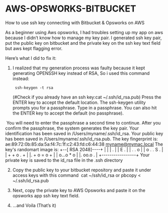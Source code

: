 # AWS-OPSWORKS-BITBUCKET
How to use ssh key connecting with Bitbucket &amp; Opsworks on AWS

As a beginner using Aws opsworks, I had troubles setting up my app on aws because I didn’t know how to manage my key pair. I generated ssh key pair, put the public key on bitbucket and the private key on the ssh key text field but aws kept flagging error.

Here’s what I did to fix it:

1. I realized that my generation process was faulty because it kept generating OPENSSH  key instead of RSA,
	So i used this command instead:

		ssh-keygen -t rsa 

	(#Check if you already have an ssh key:cat ~/.ssh/id_rsa.pub)
Press the ENTER key to accept the default location. The ssh-keygen utility prompts you for a passphrase. Type in a passphrase. You can also hit the ENTER key to accept the default (no passphrase).

 You will need to enter the passphrase a second time to continue.
After you confirm the passphrase, the system generates the key pair.
Your identification has been saved in /Users/myname/.ssh/id_rsa.
Your public key has been saved in /Users/myname/.ssh/id_rsa.pub.
The key fingerprint is:
ae:89:72:0b:85:da:5a:f4:7c:1f:c2:43:fd:c6:44:38 myname@mymac.local
The key's randomart image is:
+--[ RSA 2048]----+
|                 |
|         .       |
|        E .      |
|   .   . o       |
|  o . . S .      |
| + + o . +       |
|. + o = o +      |
| o...o * o       |
|.  oo.o .        |
+-----------------+
Your private key is saved to the id_rsa file in the .ssh directory

2. Copy the public key to your bitbucket repository and paste it under access keys with this command  cat ~/ssh/id_rsa or pbcopy < ~/.ssh/id_rsa.pub


3. Next, copy the private key to AWS Opsworks and paste it on the opsworks app ssh key text field.

4. …and Voila (That’s it)
